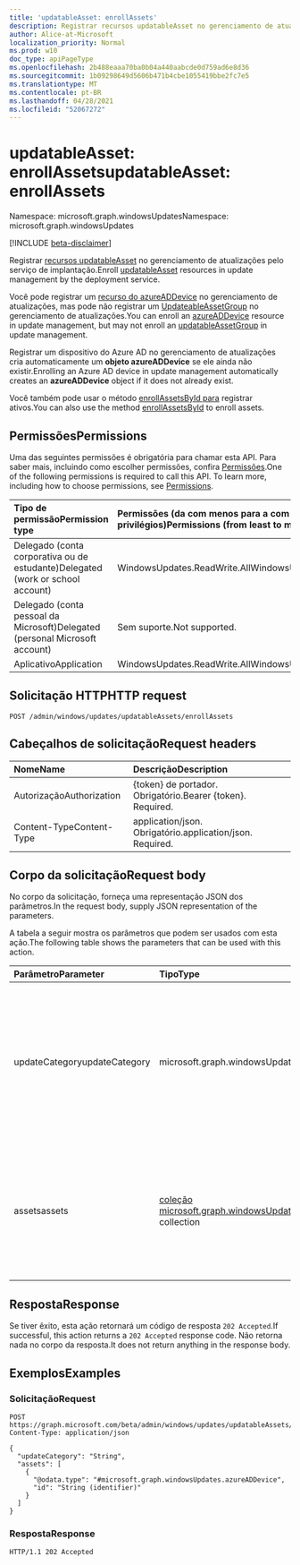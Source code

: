 ```yaml
---
title: 'updatableAsset: enrollAssets'
description: Registrar recursos updatableAsset no gerenciamento de atualizações pelo serviço de implantação.
author: Alice-at-Microsoft
localization_priority: Normal
ms.prod: w10
doc_type: apiPageType
ms.openlocfilehash: 2b488eaaa70ba0b04a440aabcde0d759ad6e8d36
ms.sourcegitcommit: 1b09298649d5606b471b4cbe1055419bbe2fc7e5
ms.translationtype: MT
ms.contentlocale: pt-BR
ms.lasthandoff: 04/28/2021
ms.locfileid: "52067272"
---
```

# <a name="updatableasset-enrollassets"></a><span data-ttu-id="46883-103">updatableAsset: enrollAssets</span><span class="sxs-lookup"><span data-stu-id="46883-103">updatableAsset: enrollAssets</span></span>
<span data-ttu-id="46883-104">Namespace: microsoft.graph.windowsUpdates</span><span class="sxs-lookup"><span data-stu-id="46883-104">Namespace: microsoft.graph.windowsUpdates</span></span>

[!INCLUDE [beta-disclaimer](../../includes/beta-disclaimer.md)]

<span data-ttu-id="46883-105">Registrar [recursos updatableAsset](../resources/windowsupdates-updatableasset.md) no gerenciamento de atualizações pelo serviço de implantação.</span><span class="sxs-lookup"><span data-stu-id="46883-105">Enroll [updatableAsset](../resources/windowsupdates-updatableasset.md) resources in update management by the deployment service.</span></span>

<span data-ttu-id="46883-106">Você pode registrar um [recurso do azureADDevice](../resources/windowsupdates-azureaddevice.md) no gerenciamento de atualizações, mas pode não registrar um [UpdateableAssetGroup](../resources/windowsupdates-updatableassetgroup.md) no gerenciamento de atualizações.</span><span class="sxs-lookup"><span data-stu-id="46883-106">You can enroll an [azureADDevice](../resources/windowsupdates-azureaddevice.md) resource in update management, but may not enroll an [updatableAssetGroup](../resources/windowsupdates-updatableassetgroup.md) in update management.</span></span>

<span data-ttu-id="46883-107">Registrar um dispositivo do Azure AD no gerenciamento de atualizações cria automaticamente um **objeto azureADDevice** se ele ainda não existir.</span><span class="sxs-lookup"><span data-stu-id="46883-107">Enrolling an Azure AD device in update management automatically creates an **azureADDevice** object if it does not already exist.</span></span>

<span data-ttu-id="46883-108">Você também pode usar o método [enrollAssetsById para](windowsupdates-updatableasset-enrollassetsbyid.md) registrar ativos.</span><span class="sxs-lookup"><span data-stu-id="46883-108">You can also use the method [enrollAssetsById](windowsupdates-updatableasset-enrollassetsbyid.md) to enroll assets.</span></span>

## <a name="permissions"></a><span data-ttu-id="46883-109">Permissões</span><span class="sxs-lookup"><span data-stu-id="46883-109">Permissions</span></span>
<span data-ttu-id="46883-p101">Uma das seguintes permissões é obrigatória para chamar esta API. Para saber mais, incluindo como escolher permissões, confira [Permissões](/graph/permissions-reference).</span><span class="sxs-lookup"><span data-stu-id="46883-p101">One of the following permissions is required to call this API. To learn more, including how to choose permissions, see [Permissions](/graph/permissions-reference).</span></span>

|<span data-ttu-id="46883-112">Tipo de permissão</span><span class="sxs-lookup"><span data-stu-id="46883-112">Permission type</span></span>|<span data-ttu-id="46883-113">Permissões (da com menos para a com mais privilégios)</span><span class="sxs-lookup"><span data-stu-id="46883-113">Permissions (from least to most privileged)</span></span>|
|:---|:---|
|<span data-ttu-id="46883-114">Delegado (conta corporativa ou de estudante)</span><span class="sxs-lookup"><span data-stu-id="46883-114">Delegated (work or school account)</span></span>|<span data-ttu-id="46883-115">WindowsUpdates.ReadWrite.All</span><span class="sxs-lookup"><span data-stu-id="46883-115">WindowsUpdates.ReadWrite.All</span></span>|
|<span data-ttu-id="46883-116">Delegado (conta pessoal da Microsoft)</span><span class="sxs-lookup"><span data-stu-id="46883-116">Delegated (personal Microsoft account)</span></span>|<span data-ttu-id="46883-117">Sem suporte.</span><span class="sxs-lookup"><span data-stu-id="46883-117">Not supported.</span></span>|
|<span data-ttu-id="46883-118">Aplicativo</span><span class="sxs-lookup"><span data-stu-id="46883-118">Application</span></span>|<span data-ttu-id="46883-119">WindowsUpdates.ReadWrite.All</span><span class="sxs-lookup"><span data-stu-id="46883-119">WindowsUpdates.ReadWrite.All</span></span>|

## <a name="http-request"></a><span data-ttu-id="46883-120">Solicitação HTTP</span><span class="sxs-lookup"><span data-stu-id="46883-120">HTTP request</span></span>

<!-- {
  "blockType": "ignored"
}
-->
``` http
POST /admin/windows/updates/updatableAssets/enrollAssets
```

## <a name="request-headers"></a><span data-ttu-id="46883-121">Cabeçalhos de solicitação</span><span class="sxs-lookup"><span data-stu-id="46883-121">Request headers</span></span>
|<span data-ttu-id="46883-122">Nome</span><span class="sxs-lookup"><span data-stu-id="46883-122">Name</span></span>|<span data-ttu-id="46883-123">Descrição</span><span class="sxs-lookup"><span data-stu-id="46883-123">Description</span></span>|
|:---|:---|
|<span data-ttu-id="46883-124">Autorização</span><span class="sxs-lookup"><span data-stu-id="46883-124">Authorization</span></span>|<span data-ttu-id="46883-p102">{token} de portador. Obrigatório.</span><span class="sxs-lookup"><span data-stu-id="46883-p102">Bearer {token}. Required.</span></span>|
|<span data-ttu-id="46883-127">Content-Type</span><span class="sxs-lookup"><span data-stu-id="46883-127">Content-Type</span></span>|<span data-ttu-id="46883-p103">application/json. Obrigatório.</span><span class="sxs-lookup"><span data-stu-id="46883-p103">application/json. Required.</span></span>|

## <a name="request-body"></a><span data-ttu-id="46883-130">Corpo da solicitação</span><span class="sxs-lookup"><span data-stu-id="46883-130">Request body</span></span>
<span data-ttu-id="46883-131">No corpo da solicitação, forneça uma representação JSON dos parâmetros.</span><span class="sxs-lookup"><span data-stu-id="46883-131">In the request body, supply JSON representation of the parameters.</span></span>

<span data-ttu-id="46883-132">A tabela a seguir mostra os parâmetros que podem ser usados com esta ação.</span><span class="sxs-lookup"><span data-stu-id="46883-132">The following table shows the parameters that can be used with this action.</span></span>

|<span data-ttu-id="46883-133">Parâmetro</span><span class="sxs-lookup"><span data-stu-id="46883-133">Parameter</span></span>|<span data-ttu-id="46883-134">Tipo</span><span class="sxs-lookup"><span data-stu-id="46883-134">Type</span></span>|<span data-ttu-id="46883-135">Descrição</span><span class="sxs-lookup"><span data-stu-id="46883-135">Description</span></span>|
|:---|:---|:---|
|<span data-ttu-id="46883-136">updateCategory</span><span class="sxs-lookup"><span data-stu-id="46883-136">updateCategory</span></span>|<span data-ttu-id="46883-137">microsoft.graph.windowsUpdates.updateCategory</span><span class="sxs-lookup"><span data-stu-id="46883-137">microsoft.graph.windowsUpdates.updateCategory</span></span>|<span data-ttu-id="46883-138">A categoria de atualizações para o serviço gerenciar.</span><span class="sxs-lookup"><span data-stu-id="46883-138">The category of updates for the service to manage.</span></span> <span data-ttu-id="46883-139">Oferece suporte a um subconjunto dos valores **para updateCategory**.</span><span class="sxs-lookup"><span data-stu-id="46883-139">Supports a subset of the values for **updateCategory**.</span></span> <span data-ttu-id="46883-140">Os valores possíveis são: `feature` .</span><span class="sxs-lookup"><span data-stu-id="46883-140">Possible values are: `feature`.</span></span>|
|<span data-ttu-id="46883-141">assets</span><span class="sxs-lookup"><span data-stu-id="46883-141">assets</span></span>|<span data-ttu-id="46883-142">[coleção microsoft.graph.windowsUpdates.updatableAsset](../resources/windowsupdates-updatableasset.md)</span><span class="sxs-lookup"><span data-stu-id="46883-142">[microsoft.graph.windowsUpdates.updatableAsset](../resources/windowsupdates-updatableasset.md) collection</span></span>|<span data-ttu-id="46883-143">Lista de **recursos updatableAsset** para se inscrever no gerenciamento de atualizações pelo serviço para a **atualização determinadaCategory**.</span><span class="sxs-lookup"><span data-stu-id="46883-143">List of **updatableAsset** resources to enroll in update management by the service for the given **updateCategory**.</span></span>|

## <a name="response"></a><span data-ttu-id="46883-144">Resposta</span><span class="sxs-lookup"><span data-stu-id="46883-144">Response</span></span>

<span data-ttu-id="46883-145">Se tiver êxito, esta ação retornará um código de resposta `202 Accepted`.</span><span class="sxs-lookup"><span data-stu-id="46883-145">If successful, this action returns a `202 Accepted` response code.</span></span> <span data-ttu-id="46883-146">Não retorna nada no corpo da resposta.</span><span class="sxs-lookup"><span data-stu-id="46883-146">It does not return anything in the response body.</span></span>

## <a name="examples"></a><span data-ttu-id="46883-147">Exemplos</span><span class="sxs-lookup"><span data-stu-id="46883-147">Examples</span></span>

### <a name="request"></a><span data-ttu-id="46883-148">Solicitação</span><span class="sxs-lookup"><span data-stu-id="46883-148">Request</span></span>
<!-- {
  "blockType": "request",
  "name": "updatableasset_enrollassets"
}
-->
``` http
POST https://graph.microsoft.com/beta/admin/windows/updates/updatableAssets/enrollAssets
Content-Type: application/json

{
  "updateCategory": "String",
  "assets": [
    {
      "@odata.type": "#microsoft.graph.windowsUpdates.azureADDevice",
      "id": "String (identifier)"
    }
  ]
}
```


### <a name="response"></a><span data-ttu-id="46883-149">Resposta</span><span class="sxs-lookup"><span data-stu-id="46883-149">Response</span></span>

<!-- {
  "blockType": "response",
  "truncated": true
}
-->
``` http
HTTP/1.1 202 Accepted
```

